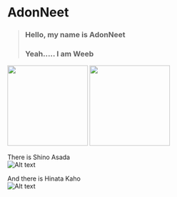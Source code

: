 # AdonNeet 

> ### Hello, my name is AdonNeet  
> ### Yeah..... I am Weeb  
   
[<img src="https://github-readme-stats-eight-theta.vercel.app/api?username=AdonNeet&show_icons=true&theme=tokyonight&include_all_commits=true&count_private=true" height="180"/>](https://github-readme-stats-eight-theta.vercel.app/api?username=AdonNeet&show_icons=true&theme=tokyonight&include_all_commits=true&count_private=true)
[<img src="https://github-readme-stats-eight-theta.vercel.app/api/top-langs/?username=AdonNeet&layout=compact&langs_count=8&theme=tokyonight" height="180"/>]([image2.png](https://github-readme-stats-eight-theta.vercel.app/api/top-langs/?username=AdonNeet&layout=compact&langs_count=8&theme=tokyonight))  
  
  
  
There is Shino Asada  
![Alt text](https://media.discordapp.net/attachments/736546127075213392/1052531677265670214/Sinon_85speed_640x360.gif "Shino Asada")

And there is Hinata Kaho  
![Alt text](https://cdn.discordapp.com/attachments/736546127075213392/1052519488819581040/HinataKaho_75speed.gif "Hinata Kaho")

